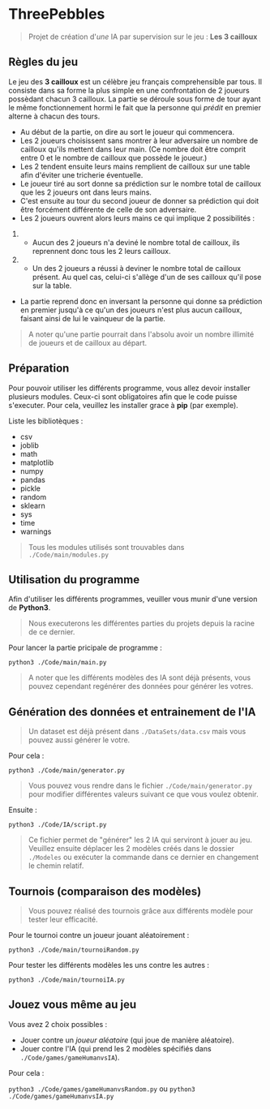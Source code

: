 # ThreePebbles


>Projet de création d'*une* IA par supervision sur le jeu : **Les 3 cailloux**


## Règles du jeu


Le jeu des **3 cailloux** est un célèbre jeu français comprehensible par tous.
Il consiste dans sa forme la plus simple en une confrontation de 2 joueurs possèdant chacun 3 cailloux.
La partie se déroule sous forme de tour ayant le même fonctionnement hormi le fait que la personne qui *prédit* en premier alterne à chacun des tours.

- Au début de la partie, on dire au sort le joueur qui commencera.
- Les 2 joueurs choisissent sans montrer à leur adversaire un nombre de cailloux qu'ils mettent dans leur main. (Ce nombre doit être comprit entre 0 et le nombre de cailloux que possède le joueur.)
- Les 2 tendent ensuite leurs mains remplient de cailloux sur une table afin d'éviter une tricherie éventuelle.
- Le joueur tiré au sort donne sa prédiction sur le nombre total de cailloux que les 2 joueurs ont dans leurs mains.
- C'est ensuite au tour du second joueur de donner sa prédiction qui doit être forcément différente de celle de son adversaire.
- Les 2 joueurs ouvrent alors leurs mains ce qui implique 2 possibilités :
1. -  Aucun des 2 joueurs n'a deviné le nombre total de cailloux, ils reprennent donc tous les 2 leurs cailloux.
2. - Un des 2 joueurs a réussi à deviner le nombre total de cailloux présent. Au quel cas, celui-ci s'allège d'un de ses cailloux qu'il pose sur la table.
- La partie reprend donc en inversant la personne qui donne sa prédiction en premier jusqu'à ce qu'un des joueurs n'est plus aucun cailloux, faisant ainsi de lui le vainqueur de la partie.

>A noter qu'une partie pourrait dans l'absolu avoir un nombre illimité de joueurs et de cailloux au départ.


## Préparation

Pour pouvoir utiliser les différents programme, vous allez devoir installer plusieurs modules.
Ceux-ci sont obligatoires afin que le code puisse s'executer.
Pour cela, veuillez les installer grace à **pip** (par exemple).

Liste les bibliotèques :

- csv
- joblib
- math
- matplotlib
- numpy
- pandas
- pickle
- random
- sklearn
- sys
- time
- warnings

>Tous les modules utilisés sont trouvables dans `./Code/main/modules.py`


## Utilisation du programme

Afin d'utiliser les différents programmes, veuiller vous munir d'une version de **Python3**.

>Nous executerons les différentes parties du projets depuis la racine de ce dernier.

 Pour lancer la partie pricipale de programme :
 
`python3 ./Code/main/main.py`

>A noter que les différents modèles des IA sont déjà présents, vous pouvez cependant regénérer des données pour générer les votres.


## Génération des données et entrainement de l'IA

>Un dataset est déjà présent dans `./DataSets/data.csv` mais vous pouvez aussi générer le votre.

Pour cela : 

`python3 ./Code/main/generator.py`

>Vous pouvez vous rendre dans le fichier `./Code/main/generator.py` pour modifier différentes valeurs suivant ce que vous voulez obtenir.

Ensuite :

`python3 ./Code/IA/script.py`

>Ce fichier permet de "générer" les 2 IA qui serviront à jouer au jeu.
>Veuillez ensuite déplacer les 2 modèles créés dans le dossier `./Modeles` ou exécuter la commande dans ce dernier en changement le chemin relatif.


## Tournois (comparaison des modèles)

>Vous pouvez réalisé des tournois grâce aux différents modèle pour tester leur efficacité.

Pour le tournoi contre un joueur jouant aléatoirement :

`python3 ./Code/main/tournoiRandom.py`

Pour tester les différents modèles les uns contre les autres :

`python3 ./Code/main/tournoiIA.py`


## Jouez vous même au jeu

Vous avez 2 choix possibles :

- Jouer contre un *joueur aléatoire* (qui joue de manière aléatoire).
- Jouer contre l'IA (qui prend les 2 modèles spécifiés dans `./Code/games/gameHumanvsIA`).

Pour cela :

`python3 ./Code/games/gameHumanvsRandom.py`
ou
`python3 ./Code/games/gameHumanvsIA.py`